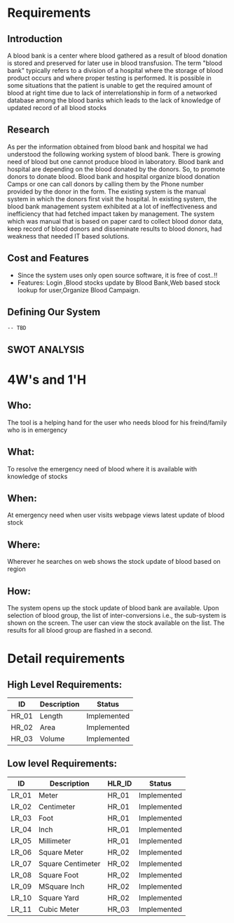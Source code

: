 # Requirements
## Introduction
 A blood bank is a center where blood gathered as a result of blood donation is stored and preserved for later use in blood transfusion. The term "blood bank" typically refers to a division of a hospital where the storage of blood product occurs and where proper testing is performed. It is possible in some situations that the patient is unable to get the required amount of blood at right time due to lack of interrelationship in form of a networked database among the blood banks which leads to the lack of knowledge of updated record of all blood stocks

## Research
As per the information obtained from blood bank and hospital we had understood the following working system of blood bank. There is growing need of blood but one cannot produce blood in laboratory. Blood bank and hospital are depending on the blood donated by the donors. So, to promote donors to donate blood. Blood bank and hospital organize blood donation Camps or one can call donors by calling them by the Phone number provided by the donor in the form. The existing system is the manual system in which the donors first visit the hospital. In existing system, the blood bank management system exhibited at a lot of ineffectiveness and inefficiency that had fetched impact taken by management. The system which was manual that is based on paper card to collect blood donor data, keep record of blood donors and disseminate results to blood donors, had weakness that needed IT based solutions.
## Cost and Features
- Since the system uses only open source software, it is free of cost..!!
- Features: Login ,Blood stocks update by Blood Bank,Web based stock lookup for user,Organize Blood Campaign.

## Defining Our System
    -- TBD
## SWOT ANALYSIS


# 4W&#39;s and 1&#39;H

## Who:

The tool is a helping hand for the user who needs blood for his freind/family who is in emergency

## What:

To resolve the emergency need of blood where it is available with knowledge of stocks

## When:

At emergency need when user visits webpage views latest update of blood stock

## Where:

Wherever he searches on web shows the stock update of blood based on region

## How:
The system opens up the stock update of blood bank are available. Upon selection of blood group, the list of inter-conversions i.e., the sub-system is shown on the screen. The user can view the stock available on the list.  The results for all blood group are flashed in a second.


# Detail requirements
## High Level Requirements:
|      ID          |Description                          |Status                         |
|----------------|-------------------------------|-----------------------------|
|HR_01|Length |Implemented|
|HR_02|Area |Implemented|
|HR_03|Volume|Implemented|




##  Low level Requirements:
|      ID          |Description                          |  HLR_ID  |Status               |
|----------------|-------------------------------|----------|-----------------------------|
|LR_01|Meter|HR_01|Implemented|
|LR_02|Centimeter|HR_01|Implemented|
|LR_03|Foot|HR_01|Implemented|
|LR_04|Inch|HR_01|Implemented|
|LR_05|Millimeter|HR_01|Implemented|
|LR_06|Square Meter|HR_02|Implemented|
|LR_07|Square Centimeter|HR_02|Implemented|
|LR_08|Square Foot|HR_02|Implemented|
|LR_09|MSquare Inch|HR_02|Implemented|
|LR_10|Square Yard|HR_02|Implemented|
|LR_11|Cubic Meter|HR_03|Implemented|
